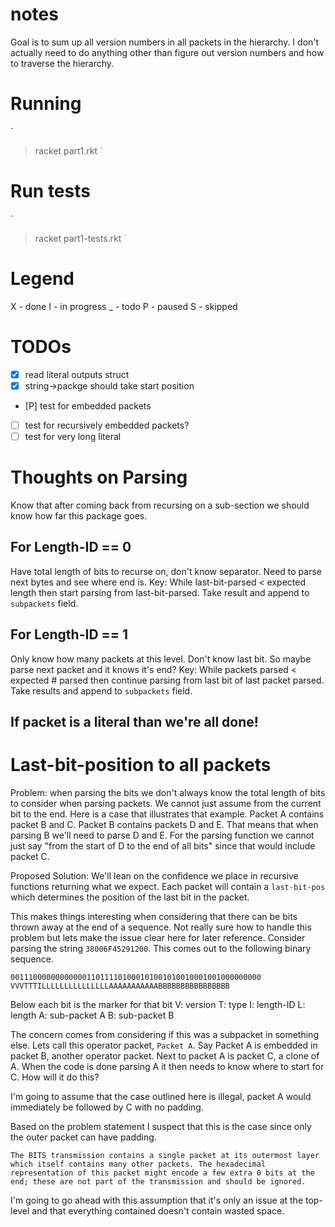 # notes
Goal is to sum up all version numbers in all packets in the hierarchy. I don't actually need to do anything other than figure out version numbers and how to traverse the hierarchy.

# Running
`
> racket part1.rkt <input-file>
`

# Run tests
`
> racket part1-tests.rkt
`
# Legend
X - done
I - in progress
_ - todo
P - paused
S - skipped

# TODOs
* [X] read literal outputs struct
* [X] string->packge should take start position
* [P] test for embedded packets
* [ ] test for recursively embedded packets?
* [ ] test for very long literal

# Thoughts on Parsing
Know that after coming back from recursing on a sub-section we should know how far this package goes.

## For Length-ID == 0
Have total length of bits to recurse on, don't know separator. Need to parse next bytes and see where end is.
Key: While last-bit-parsed < expected length then start parsing from last-bit-parsed. Take result and append to `subpackets` field.

## For Length-ID == 1
Only know how many packets at this level. Don't know last bit. So maybe parse next packet and it knows it's end?
Key: While packets parsed < expected # parsed then continue parsing from last bit of last packet parsed. Take results and append to `subpackets` field.


## If packet is a literal than we're all done!

# Last-bit-position to all packets
Problem: when parsing the bits we don't always know the total length of bits to consider when parsing packets. We cannot just assume from the current bit to the end. Here is a case that illustrates that example. Packet A contains packet B and C. Packet B contains packets D and E. That means that when parsing B we'll need to parse D and E. For the parsing function we cannot just say "from the start of D to the end of all bits" since that would include packet C. 

Proposed Solution: We'll lean on the confidence we place in recursive functions returning what we expect. Each packet will contain a `last-bit-pos` which determines the position of the last bit in the packet.

This makes things interesting when considering that there can be bits thrown away at the end of a sequence. Not really sure how to handle this problem but lets make the issue clear here for later reference. Consider parsing the string `38006F45291200`. This comes out to the following binary sequence.

```
00111000000000000110111101000101001010010001001000000000
VVVTTTILLLLLLLLLLLLLLLAAAAAAAAAAABBBBBBBBBBBBBBBB
```

Below each bit is the marker for that bit
V: version
T: type
I: length-ID
L: length
A: sub-packet A
B: sub-packet B

The concern comes from considering if this was a subpacket in something else. Lets call this operator packet, `Packet A`. Say Packet A is embedded in packet B, another operator packet. Next to packet A is packet C, a clone of A. When the code is done parsing A it then needs to know where to start for C. How will it do this?

I'm going to assume that the case outlined here is illegal, packet A would immediately be followed by C with no padding.

Based on the problem statement I suspect that this is the case since only the outer packet can have padding.

```
The BITS transmission contains a single packet at its outermost layer which itself contains many other packets. The hexadecimal representation of this packet might encode a few extra 0 bits at the end; these are not part of the transmission and should be ignored.
```

I'm going to go ahead with this assumption that it's only an issue at the top-level and that everything contained doesn't contain wasted space.
